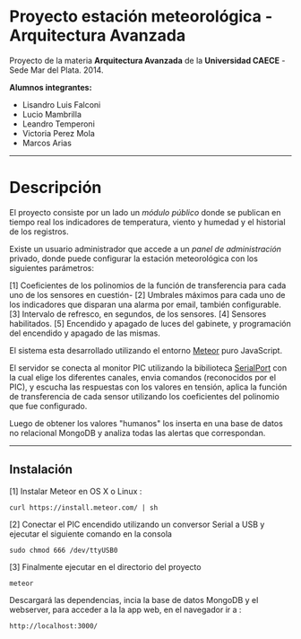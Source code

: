 Proyecto estación meteorológica - Arquitectura Avanzada
===================

Proyecto de la materia **Arquitectura Avanzada** de la **Universidad CAECE** - Sede Mar del Plata. 2014.

**Alumnos integrantes:**

- Lisandro Luis Falconi
- Lucio Mambrilla
- Leandro Temperoni
- Victoria Perez Mola
- Marcos Arias

----------
Descripción
===================

El proyecto consiste por un lado un *módulo público* donde se publican en tiempo real los indicadores de temperatura, viento y humedad y el historial de los registros.

Existe un usuario administrador que accede a un *panel de administración* privado, donde puede configurar la estación meteorológica con los siguientes parámetros:

[1] Coeficientes de los polinomios de la función de transferencia para cada uno de los sensores en cuestión-
[2] Umbrales máximos para cada uno de los indicadores que disparan una alarma por email, también configurable.
[3] Intervalo de refresco, en segundos, de los sensores.
[4] Sensores habilitados.
[5] Encendido y apagado de luces del gabinete, y programación del encendido y apagado de las mismas.

El sistema esta desarrollado utilizando el entorno [Meteor](https://www.meteor.com/) puro JavaScript.

El servidor se conecta al monitor PIC utilizando la bibilioteca [SerialPort](https://www.npmjs.com/package/serialport) con la cual elige los diferentes canales, envia comandos (reconocidos por el PIC), y escucha las respuestas con los valores en tensión, aplica la función de transferencia de cada sensor utilizando los coeficientes del polinomio que fue configurado.

Luego de obtener los valores "humanos" los inserta en una base de datos no relacional MongoDB y analiza todas las alertas que correspondan.

----------

Instalación
-------------
[1] Instalar Meteor en OS X o Linux : 
```
curl https://install.meteor.com/ | sh
```
[2] Conectar el PIC encendido utilizando un conversor Serial a USB y ejecutar el siguiente comando en la consola
```
sudo chmod 666 /dev/ttyUSB0
```
[3] Finalmente ejecutar en el directorio del proyecto 
```
meteor
```
Descargará las dependencias, incia la base de datos MongoDB y el webserver, para acceder a la la app web, en el navegador ir a :
```
http://localhost:3000/
```
